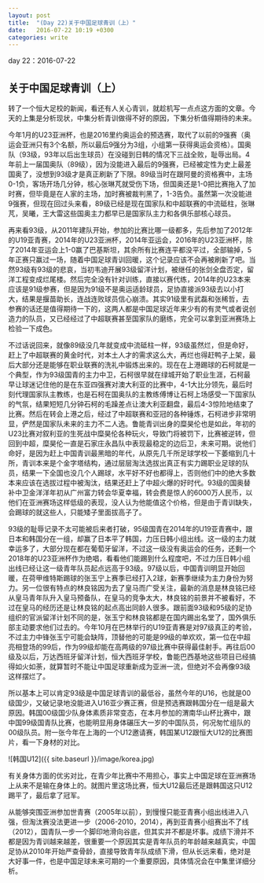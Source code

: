 ```yaml
---
layout: post
title:  "(Day 22)关于中国足球青训（上）"
date:   2016-07-22 10:19 +0300
categories: write
---
```


day 22：2016-07-22

关于中国足球青训（上）
-

转了一个恒大足校的新闻，看还有人关心青训，就趁机写一点点这方面的文章。今天的上集是分析现状，中集分析青训做得不好的原因，下集分析值得期待的未来。

今年1月的U23亚洲杯，也是2016里约奥运会的预选赛，取代了以前的9强赛（奥运会亚洲只有3个名额，所以最后9强分为3组，小组第一获得奥运会资格）。国奥队（93级，93年以后出生球员）在没碰到日韩的情况下三战全败，耻辱出局。4年前上一届国奥队（89级），因为没能进入最后的9强赛，已经被定性为史上最差国奥了，没想到93级才是真正刷新了下限。89级当时在跟阿曼的资格赛中，主场0-1负，客场开场几分钟，核心张琳芃就受伤下场，但国奥还是1-0把比赛拖入了加时赛，但毕竟是在人家的主场，加时赛被裁判黑了，1-3告负。虽然第一次没能进9强赛，但现在回过头来看，89级已经是现在国家队和中超联赛的中流砥柱，张琳芃，吴曦，王大雷这些国奥主力都早已是国家队主力和各俱乐部核心球员。

再来看93级，从2011年建队开始，参加的比赛比哪一级都多，先后参加了2012年的U19亚青赛，2014年的U23亚洲杯，2014年亚运会，2016年的U23亚洲杯，除了2014年亚运会上1-0赢了巴基斯坦，其余所有比赛连平都没平过，全部输掉，5年正赛只赢过一场，随着中国足球青训回暖，这个记录应该不会再被刷新了吧。当然93级有93级的悲哀，当初韦迪开展93级留洋计划，被继任的张剑全盘否定，留洋工程变成烂尾楼。然后完全没有针对训练，直接以赛代练，2014年的U23本来应该是91级参赛，但是因为91级不是奥运适龄球员，足协直接派93级去以小打大，结果是揠苗助长，连战连败球员信心崩溃。其实91级里有武磊和张稀哲，去参赛的话还是值得期待一下的，这两人都是中国足球近年来少有的有灵气或者说创造力的队员，又已经经过了中超联赛甚至国家队的磨练，完全可以拿到亚洲赛场上检验一下成色。

不过话说回来，就像89级没几年就变成中流砥柱一样，93级虽然烂，但是命好，赶上了中超联赛的黄金时代，对本土人才的需求这么大，再烂也得赶鸭子上架，最后大部分还是能够在职业联赛的洗礼中锻炼出来的。现在在上港踢球的石柯就是一个典型，作为93级国青的主力中卫，石柯很早就在绿城开始了职业生涯，石柯最早让球迷记住他的是在东亚四强赛对澳大利亚的比赛中，4-1大比分领先，最后时刻代理国家队主教练，也是石柯在国奥队的主教练傅博让石柯上场感受一下国家队的气氛，结果短短几分钟石柯的毛躁差点让澳大利亚翻盘，最后4-3惊险地结束了比赛。然后在转会上港之后，经过了中超联赛和亚冠的各种锤炼，石柯进步非常明显，俨然是国家队未来的主力不二人选。鲁能青训出身的糜昊伦也是如此，年初的U23比赛对叙利亚的生死战中糜昊伦各种玩火，导致门将被罚下，比赛被逆转，但回到中超，糜昊伦一直是石家庄永昌队中表现最稳定的边后卫，未来可期。说他们命好，是因为赶上中国青训最黑暗的年代，从原先几千所足球学校一下萎缩到几十所，青训本来是个金字塔结构，通过层层淘汰选拔出真正有实力踢职业足球的队员，结果一下全国也没几个人踢球，水平好不好也都得上，否则他们中的绝大多数本来应该在选拔过程中被淘汰，结果还赶上了中超火爆的好时代。93级的国奥替补中卫金洋洋年初从广州富力转会华夏幸福，转会费是惊人的6000万人民币，以他们在亚洲赛场这样低级的表现，没人认为他能值这个价格，但是由于青训缺失，会踢球的就这些人，只能矮子里面拔高子了。

93级的耻辱记录不太可能被后来者打破，95级国青在2014年的U19亚青赛中，跟日本和韩国分在一组，却赢了日本平了韩国，力压日韩小组出线。这一级的主力就幸运多了，大部分现在都在葡萄牙留洋，不过这一级没有奥运会的任务，还剩一个2018年的U23亚洲杯作为绝唱，看看他们能踢到什么程度吧，不过力压日韩小组出线已经让这一级青年队员起点远高于93级。97级以后，中国青训明显开始回暖，在荷甲维特斯踢球的张玉宁上赛季已经打入2球，新赛季继续为主力身份为努力。另一位很有特点的林良铭因为去了皇马而广受关注，最新的消息是林良铭已经从皇马青年队升入皇马预备队，在皇马的竞争太大，林良铭的前景并不被看好，不过在皇马的经历还是让林良铭的起点高出同龄人很多。跟前面93级和95级的足协组织的官派留洋计划不同的是，张玉宁和林良铭都是在国内踢出名堂了，国外俱乐部主动要求他们过去的。今年10月在巴林举行的U19亚青赛是对97级真正的考验，不过主力中锋张玉宁可能会缺阵，顶替他的可能是99级的单欢欢，第一位在中超亮相登场的99后，作为99级却能在高两级的97级比赛中获得最佳射手。再往后00级及以后，万达西班牙留洋计划，恒大西班牙学校，鲁能巴西基地这些项目已经搞得如火如荼，就算暂时不能让中国足球重新成为亚洲一流，但绝对不会再像93级这样摆烂了。

所以基本上可以肯定93级是中国足球青训的最低谷，虽然今年的U16，也就是00级国少，又破记录地没能进入U16亚少赛正赛，但是预选赛跟韩国分在一组是最大原因。韩国00级国少队身体素质非常变态，在本月参加的渭南华山杯比赛中，跟中国99级国青队比赛，也能明显用身体碾压大一岁的中国队员，何况匆忙组队的00级队员。附一张今年在上海的一个U12邀请赛，韩国某U12跟恒大U12的比赛图片，看一下身材的对比。

![韩国U12]({{ site.baseurl }}/image/korea.jpg)

有关身体方面的优劣对比，在青少年比赛中不用担心，事实上中国足球在亚洲赛场上从来不是输在身体上的。就图片里这场比赛，恒大U12最后还是跟韩国这只U12踢平了，最后拿了冠军。

从能够突围亚洲参加世青赛（2005年以前），到慢慢只能亚青赛小组出线进入八强，但淘汰赛没法更进一步（2006-2010，2014），再到亚青赛小组赛出不了线（2012），国青队一步一个脚印地滑向谷底，但其实并不都是坏事。成绩下滑并不都是因为青训越来越差，很重要一个原因其实是青年队员的年龄越来越真实，中国足协从2010年开始严查骨龄，直接导致青年队成绩下滑，但从长远来看，绝对是大好事一件，也是中国足球未来可期的一个重要原因，具体情况会在中集里详细分析。
